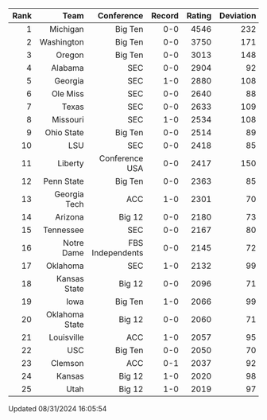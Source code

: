 | Rank  | Team                 | Conference           | Record   | Rating | Deviation |
| ---:  | ---:                 | ---:                 | ---:     | ---:   | ---:      |
| 1     | Michigan             | Big Ten              | 0-0      | 4546   | 232       |
| 2     | Washington           | Big Ten              | 0-0      | 3750   | 171       |
| 3     | Oregon               | Big Ten              | 0-0      | 3013   | 148       |
| 4     | Alabama              | SEC                  | 0-0      | 2904   | 92        |
| 5     | Georgia              | SEC                  | 1-0      | 2880   | 108       |
| 6     | Ole Miss             | SEC                  | 0-0      | 2640   | 88        |
| 7     | Texas                | SEC                  | 0-0      | 2633   | 109       |
| 8     | Missouri             | SEC                  | 1-0      | 2534   | 108       |
| 9     | Ohio State           | Big Ten              | 0-0      | 2514   | 89        |
| 10    | LSU                  | SEC                  | 0-0      | 2418   | 85        |
| 11    | Liberty              | Conference USA       | 0-0      | 2417   | 150       |
| 12    | Penn State           | Big Ten              | 0-0      | 2363   | 85        |
| 13    | Georgia Tech         | ACC                  | 1-0      | 2301   | 70        |
| 14    | Arizona              | Big 12               | 0-0      | 2180   | 73        |
| 15    | Tennessee            | SEC                  | 0-0      | 2167   | 80        |
| 16    | Notre Dame           | FBS Independents     | 0-0      | 2145   | 72        |
| 17    | Oklahoma             | SEC                  | 1-0      | 2132   | 99        |
| 18    | Kansas State         | Big 12               | 0-0      | 2096   | 71        |
| 19    | Iowa                 | Big Ten              | 1-0      | 2066   | 99        |
| 20    | Oklahoma State       | Big 12               | 0-0      | 2060   | 71        |
| 21    | Louisville           | ACC                  | 1-0      | 2057   | 95        |
| 22    | USC                  | Big Ten              | 0-0      | 2050   | 70        |
| 23    | Clemson              | ACC                  | 0-1      | 2037   | 92        |
| 24    | Kansas               | Big 12               | 1-0      | 2020   | 98        |
| 25    | Utah                 | Big 12               | 1-0      | 2019   | 97        |

Updated 08/31/2024 16:05:54
